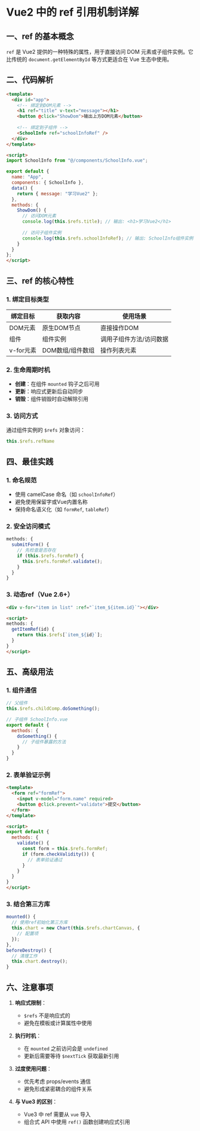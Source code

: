 # Vue2 中的 ref 引用机制详解

## 一、ref 的基本概念

`ref` 是 Vue2 提供的一种特殊的属性，用于直接访问 DOM 元素或子组件实例。它比传统的 `document.getElementById` 等方式更适合在 Vue 生态中使用。

## 二、代码解析

```html
<template>
  <div id="app">
    <!-- 绑定到DOM元素 -->
    <h1 ref="title" v-text="message"></h1>
    <button @click="ShowDom">输出上方DOM元素</button>
    
    <!-- 绑定到子组件 -->
    <SchoolInfo ref="schoolInfoRef" />
  </div>
</template>

<script>
import SchoolInfo from "@/components/SchoolInfo.vue";

export default {
  name: "App",
  components: { SchoolInfo },
  data() {
    return { message: "学习Vue2" };
  },
  methods: {
    ShowDom() {
      // 访问DOM元素
      console.log(this.$refs.title); // 输出: <h1>学习Vue2</h1>
      
      // 访问子组件实例
      console.log(this.$refs.schoolInfoRef); // 输出: SchoolInfo组件实例
    }
  }
};
</script>
```

## 三、ref 的核心特性

### 1. 绑定目标类型

| 绑定目标  | 获取内容         | 使用场景                |
| --------- | ---------------- | ----------------------- |
| DOM元素   | 原生DOM节点      | 直接操作DOM             |
| 组件      | 组件实例         | 调用子组件方法/访问数据 |
| v-for元素 | DOM数组/组件数组 | 操作列表元素            |

### 2. 生命周期时机

- **创建**：在组件 `mounted` 钩子之后可用
- **更新**：响应式更新后自动同步
- **销毁**：组件销毁时自动解除引用

### 3. 访问方式

通过组件实例的 `$refs` 对象访问：
```javascript
this.$refs.refName
```

## 四、最佳实践

### 1. 命名规范
- 使用 camelCase 命名（如 `schoolInfoRef`）
- 避免使用保留字或Vue内置名称
- 保持命名语义化（如 `formRef`, `tableRef`）

### 2. 安全访问模式
```javascript
methods: {
  submitForm() {
    // 先检查是否存在
    if (this.$refs.formRef) {
      this.$refs.formRef.validate();
    }
  }
}
```

### 3. 动态ref（Vue 2.6+）
```html
<div v-for="item in list" :ref="`item_${item.id}`"></div>

<script>
methods: {
  getItemRef(id) {
    return this.$refs[`item_${id}`];
  }
}
</script>
```

## 五、高级用法

### 1. 组件通信
```javascript
// 父组件
this.$refs.childComp.doSomething();

// 子组件 SchoolInfo.vue
export default {
  methods: {
    doSomething() {
      // 子组件暴露的方法
    }
  }
}
```

### 2. 表单验证示例
```html
<template>
  <form ref="formRef">
    <input v-model="form.name" required>
    <button @click.prevent="validate">提交</button>
  </form>
</template>

<script>
export default {
  methods: {
    validate() {
      const form = this.$refs.formRef;
      if (form.checkValidity()) {
        // 表单验证通过
      }
    }
  }
}
</script>
```

### 3. 结合第三方库
```javascript
mounted() {
  // 使用ref初始化第三方库
  this.chart = new Chart(this.$refs.chartCanvas, {
    // 配置项
  });
},
beforeDestroy() {
  // 清理工作
  this.chart.destroy();
}
```

## 六、注意事项

1. **响应式限制**：
   - `$refs` 不是响应式的
   - 避免在模板或计算属性中使用

2. **执行时机**：
   - 在 `mounted` 之前访问会是 `undefined`
   - 更新后需要等待 `$nextTick` 获取最新引用

3. **过度使用问题**：
   - 优先考虑 props/events 通信
   - 避免形成紧密耦合的组件关系

4. **与 Vue3 的区别**：
   - Vue3 中 ref 需要从 `vue` 导入
   - 组合式 API 中使用 `ref()` 函数创建响应式引用
